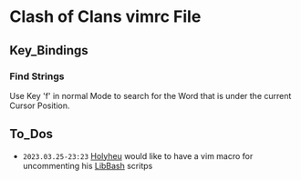 # Clash of Clans vimrc File

## Key_Bindings

### Find Strings

Use Key 'f' in normal Mode to search for the Word that is under the current Cursor Position.

## To_Dos

- ```2023.03.25-23:23``` [Holyheu](4.md) would like to have a vim macro for uncommenting his [LibBash](16.md) scritps
